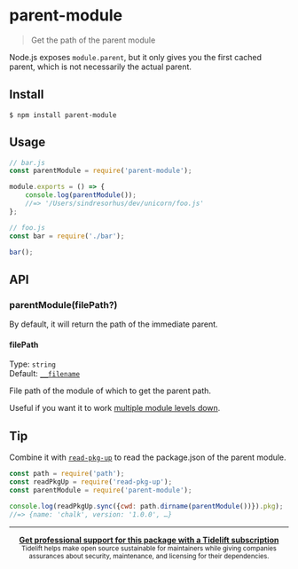 # parent-module

> Get the path of the parent module

Node.js exposes `module.parent`, but it only gives you the first cached parent, which is not necessarily the actual parent.


## Install

```
$ npm install parent-module
```


## Usage

```js
// bar.js
const parentModule = require('parent-module');

module.exports = () => {
	console.log(parentModule());
	//=> '/Users/sindresorhus/dev/unicorn/foo.js'
};
```

```js
// foo.js
const bar = require('./bar');

bar();
```


## API

### parentModule(filePath?)

By default, it will return the path of the immediate parent.

#### filePath

Type: `string`<br>
Default: [`__filename`](https://nodejs.org/api/globals.html#globals_filename)

File path of the module of which to get the parent path.

Useful if you want it to work [multiple module levels down](https://github.com/sindresorhus/parent-module/tree/master/fixtures/filepath).


## Tip

Combine it with [`read-pkg-up`](https://github.com/sindresorhus/read-pkg-up) to read the package.json of the parent module.

```js
const path = require('path');
const readPkgUp = require('read-pkg-up');
const parentModule = require('parent-module');

console.log(readPkgUp.sync({cwd: path.dirname(parentModule())}).pkg);
//=> {name: 'chalk', version: '1.0.0', …}
```


---

<div align="center">
	<b>
		<a href="https://tidelift.com/subscription/pkg/npm-parent-module?utm_source=npm-parent-module&utm_medium=referral&utm_campaign=readme">Get professional support for this package with a Tidelift subscription</a>
	</b>
	<br>
	<sub>
		Tidelift helps make open source sustainable for maintainers while giving companies<br>assurances about security, maintenance, and licensing for their dependencies.
	</sub>
</div>
